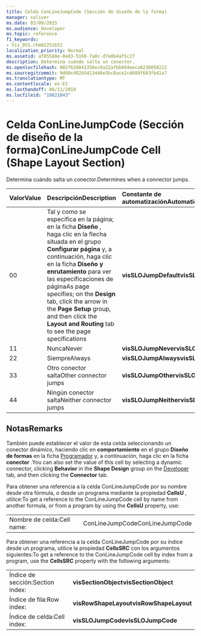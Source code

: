 ```yaml
---
title: Celda ConLineJumpCode (Sección de diseño de la forma)
manager: soliver
ms.date: 03/09/2015
ms.audience: Developer
ms.topic: reference
f1_keywords:
- Vis_DSS.chm82251652
localization_priority: Normal
ms.assetid: af85588e-8e83-5168-7a8c-d7e8b4af5c27
description: Determina cuándo salta un conector.
ms.openlocfilehash: 002f628841356ec8a22afbb9d4aeca8236058222
ms.sourcegitcommit: 9d60cd82b5413446e5bc8ace2cd689f683fb41a7
ms.translationtype: MT
ms.contentlocale: es-ES
ms.lasthandoff: 06/11/2018
ms.locfileid: "19821843"
---
```

# <a name="conlinejumpcode-cell-shape-layout-section"></a><span data-ttu-id="f1c6b-103">Celda ConLineJumpCode (Sección de diseño de la forma)</span><span class="sxs-lookup"><span data-stu-id="f1c6b-103">ConLineJumpCode Cell (Shape Layout Section)</span></span>

<span data-ttu-id="f1c6b-104">Determina cuándo salta un conector.</span><span class="sxs-lookup"><span data-stu-id="f1c6b-104">Determines when a connector jumps.</span></span>
  
|<span data-ttu-id="f1c6b-105">**Valor**</span><span class="sxs-lookup"><span data-stu-id="f1c6b-105">**Value**</span></span>|<span data-ttu-id="f1c6b-106">**Descripción**</span><span class="sxs-lookup"><span data-stu-id="f1c6b-106">**Description**</span></span>|<span data-ttu-id="f1c6b-107">**Constante de automatización**</span><span class="sxs-lookup"><span data-stu-id="f1c6b-107">**Automation constant**</span></span>|
|:-----|:-----|:-----|
|<span data-ttu-id="f1c6b-108">0</span><span class="sxs-lookup"><span data-stu-id="f1c6b-108">0</span></span>  <br/> |<span data-ttu-id="f1c6b-109">Tal y como se especifica en la página; en la ficha **Diseño** , haga clic en la flecha situada en el grupo **Configurar página** y, a continuación, haga clic en la ficha **Diseño y enrutamiento** para ver las especificaciones de página</span><span class="sxs-lookup"><span data-stu-id="f1c6b-109">As page specifies; on the **Design** tab, click the arrow in the **Page Setup** group, and then click the **Layout and Routing** tab to see the page specifications</span></span>  <br/> |<span data-ttu-id="f1c6b-110">**visSLOJumpDefault**</span><span class="sxs-lookup"><span data-stu-id="f1c6b-110">**visSLOJumpDefault**</span></span> <br/> |
|<span data-ttu-id="f1c6b-111">1</span><span class="sxs-lookup"><span data-stu-id="f1c6b-111">1</span></span>  <br/> |<span data-ttu-id="f1c6b-112">Nunca</span><span class="sxs-lookup"><span data-stu-id="f1c6b-112">Never</span></span>  <br/> |<span data-ttu-id="f1c6b-113">**visSLOJumpNever**</span><span class="sxs-lookup"><span data-stu-id="f1c6b-113">**visSLOJumpNever**</span></span> <br/> |
|<span data-ttu-id="f1c6b-114">2</span><span class="sxs-lookup"><span data-stu-id="f1c6b-114">2</span></span>  <br/> |<span data-ttu-id="f1c6b-115">Siempre</span><span class="sxs-lookup"><span data-stu-id="f1c6b-115">Always</span></span>  <br/> |<span data-ttu-id="f1c6b-116">**visSLOJumpAlways**</span><span class="sxs-lookup"><span data-stu-id="f1c6b-116">**visSLOJumpAlways**</span></span> <br/> |
|<span data-ttu-id="f1c6b-117">3</span><span class="sxs-lookup"><span data-stu-id="f1c6b-117">3</span></span>  <br/> |<span data-ttu-id="f1c6b-118">Otro conector salta</span><span class="sxs-lookup"><span data-stu-id="f1c6b-118">Other connector jumps</span></span>  <br/> |<span data-ttu-id="f1c6b-119">**visSLOJumpOther**</span><span class="sxs-lookup"><span data-stu-id="f1c6b-119">**visSLOJumpOther**</span></span> <br/> |
|<span data-ttu-id="f1c6b-120">4</span><span class="sxs-lookup"><span data-stu-id="f1c6b-120">4</span></span>  <br/> |<span data-ttu-id="f1c6b-121">Ningún conector salta</span><span class="sxs-lookup"><span data-stu-id="f1c6b-121">Neither connector jumps</span></span>  <br/> |<span data-ttu-id="f1c6b-122">**visSLOJumpNeither**</span><span class="sxs-lookup"><span data-stu-id="f1c6b-122">**visSLOJumpNeither**</span></span> <br/> |
   
## <a name="remarks"></a><span data-ttu-id="f1c6b-123">Notas</span><span class="sxs-lookup"><span data-stu-id="f1c6b-123">Remarks</span></span>

<span data-ttu-id="f1c6b-124">También puede establecer el valor de esta celda seleccionando un conector dinámico, haciendo clic en **comportamiento** en el grupo **Diseño de formas** en la ficha [Programador](run-in-developer-mode-display-the-developer-tab.md) y, a continuación, haga clic en la ficha **conector** .</span><span class="sxs-lookup"><span data-stu-id="f1c6b-124">You can also set the value of this cell by selecting a dynamic connector, clicking **Behavior** in the **Shape Design** group on the [Developer](run-in-developer-mode-display-the-developer-tab.md) tab, and then clicking the **Connector** tab.</span></span> 
  
<span data-ttu-id="f1c6b-125">Para obtener una referencia a la celda ConLineJumpCode por su nombre desde otra fórmula, o desde un programa mediante la propiedad **CellsU** , utilice:</span><span class="sxs-lookup"><span data-stu-id="f1c6b-125">To get a reference to the ConLineJumpCode cell by name from another formula, or from a program by using the **CellsU** property, use:</span></span> 
  
|||
|:-----|:-----|
|<span data-ttu-id="f1c6b-126">Nombre de celda:</span><span class="sxs-lookup"><span data-stu-id="f1c6b-126">Cell name:</span></span>  <br/> |<span data-ttu-id="f1c6b-127">ConLineJumpCode</span><span class="sxs-lookup"><span data-stu-id="f1c6b-127">ConLineJumpCode</span></span>  <br/> |
   
<span data-ttu-id="f1c6b-128">Para obtener una referencia a la celda ConLineJumpCode por su índice desde un programa, utilice la propiedad **CellsSRC** con los argumentos siguientes:</span><span class="sxs-lookup"><span data-stu-id="f1c6b-128">To get a reference to the ConLineJumpCode cell by index from a program, use the **CellsSRC** property with the following arguments:</span></span> 
  
|||
|:-----|:-----|
|<span data-ttu-id="f1c6b-129">Índice de sección:</span><span class="sxs-lookup"><span data-stu-id="f1c6b-129">Section index:</span></span>  <br/> |<span data-ttu-id="f1c6b-130">**visSectionObject**</span><span class="sxs-lookup"><span data-stu-id="f1c6b-130">**visSectionObject**</span></span> <br/> |
|<span data-ttu-id="f1c6b-131">Índice de fila:</span><span class="sxs-lookup"><span data-stu-id="f1c6b-131">Row index:</span></span>  <br/> |<span data-ttu-id="f1c6b-132">**visRowShapeLayout**</span><span class="sxs-lookup"><span data-stu-id="f1c6b-132">**visRowShapeLayout**</span></span> <br/> |
|<span data-ttu-id="f1c6b-133">Índice de celda:</span><span class="sxs-lookup"><span data-stu-id="f1c6b-133">Cell index:</span></span>  <br/> |<span data-ttu-id="f1c6b-134">**visSLOJumpCode**</span><span class="sxs-lookup"><span data-stu-id="f1c6b-134">**visSLOJumpCode**</span></span> <br/> |
   

